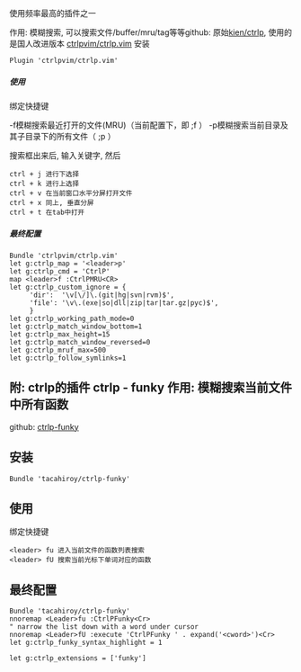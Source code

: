 使用频率最高的插件之一

作用: 模糊搜索, 可以搜索文件/buffer/mru/tag等等github: 原始[kien/ctrlp](https://github.com/kien/ctrlp.vim), 使用的是国人改进版本 [ctrlpvim/ctrlp.vim](https://github.com/ctrlpvim/ctrlp.vim)
安装

    Plugin 'ctrlpvim/ctrlp.vim'

##### 使用

绑定快捷键

<leader>-f模糊搜索最近打开的文件(MRU)（当前配置下，即 ;f  ）
<leader>-p模糊搜索当前目录及其子目录下的所有文件（ ;p ）

搜索框出来后, 输入关键字, 然后

    ctrl + j 进行下选择
    ctrl + k 进行上选择
    ctrl + v 在当前窗口水平分屏打开文件
    ctrl + x 同上, 垂直分屏
    ctrl + t 在tab中打开


##### 最终配置

    Bundle 'ctrlpvim/ctrlp.vim'
    let g:ctrlp_map = '<leader>p'
    let g:ctrlp_cmd = 'CtrlP'
    map <leader>f :CtrlPMRU<CR>
    let g:ctrlp_custom_ignore = {
         'dir':  '\v[\/]\.(git|hg|svn|rvm)$',
         'file': '\v\.(exe|so|dll|zip|tar|tar.gz|pyc)$',
         }
    let g:ctrlp_working_path_mode=0
    let g:ctrlp_match_window_bottom=1
    let g:ctrlp_max_height=15
    let g:ctrlp_match_window_reversed=0
    let g:ctrlp_mruf_max=500
    let g:ctrlp_follow_symlinks=1



## 附: ctrlp的插件 ctrlp - funky 作用: 模糊搜索当前文件中所有函数 

github: [ctrlp-funky](https://github.com/tacahiroy/ctrlp-funky)

## 安装 

    Bundle 'tacahiroy/ctrlp-funky'

## 使用 

绑定快捷键 

    <leader> fu 进入当前文件的函数列表搜索 
    <leader> fU 搜索当前光标下单词对应的函数

## 最终配置 

    Bundle 'tacahiroy/ctrlp-funky'
    nnoremap <Leader>fu :CtrlPFunky<Cr>
    " narrow the list down with a word under cursor
    nnoremap <Leader>fU :execute 'CtrlPFunky ' . expand('<cword>')<Cr>
    let g:ctrlp_funky_syntax_highlight = 1
    
    let g:ctrlp_extensions = ['funky']

